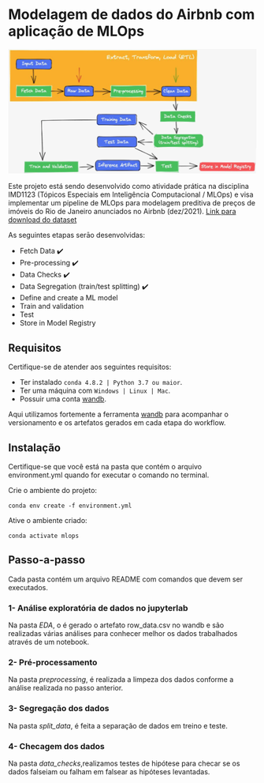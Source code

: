 # Modelagem de dados do Airbnb com aplicação de MLOps

<img src="images/header.png" alt="mlops pipeline">

Este projeto está sendo desenvolvido como atividade prática na disciplina IMD1123 (Tópicos Especiais em Inteligência Computacional / MLOps) e visa implementar um pipeline de MLOps para modelagem preditiva de preços de imóveis do Rio de Janeiro anunciados no Airbnb (dez/2021). [Link para download do dataset](http://data.insideairbnb.com/brazil/rj/rio-de-janeiro/2021-12-24/data/listings.csv.gz)

As seguintes etapas serāo desenvolvidas:
- Fetch Data :heavy_check_mark:
- Pre-processing :heavy_check_mark:
- Data Checks :heavy_check_mark:
- Data Segregation (train/test splitting) :heavy_check_mark:
- Define and create a ML model
- Train and validation
- Test
- Store in Model Registry

## Requisitos

Certifique-se de atender aos seguintes requisitos:

* Ter instalado `conda 4.8.2 | Python 3.7 ou maior`.
* Ter uma máquina com `Windows | Linux | Mac`.
* Possuir uma conta [wandb](https://wandb.ai/site).

Aqui utilizamos fortemente a ferramenta [wandb](https://wandb.ai/site) para acompanhar o versionamento e os artefatos gerados em cada etapa do workflow.


## Instalação

Certifique-se que você está na pasta que contém o arquivo environment.yml quando for executar o comando no terminal.

Crie o ambiente do projeto:
```
conda env create -f environment.yml
```

Ative o ambiente criado:
```
conda activate mlops
```

## Passo-a-passo

Cada pasta contém um arquivo README com comandos que devem ser executados.

### 1- Análise exploratória de dados no jupyterlab

Na pasta *EDA*, o é gerado o artefato row_data.csv no wandb e são realizadas várias análises para conhecer melhor os dados trabalhados através de um notebook.

### 2- Pré-processamento

Na pasta *preprocessing*, é realizada a limpeza dos dados conforme a análise realizada no passo anterior.

### 3- Segregação dos dados

Na pasta *split_data*, é feita a separação de dados em treino e teste.

### 4- Checagem dos dados

Na pasta *data_checks*,realizamos testes de hipótese para checar se os dados falseiam ou falham em falsear as hipóteses levantadas.
